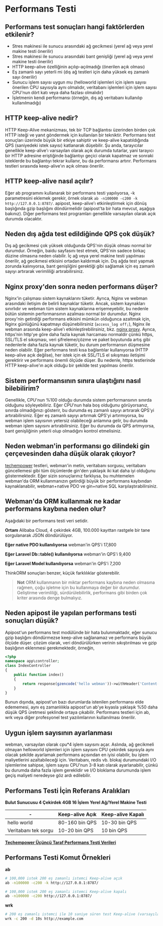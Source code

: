 # Performans Testi

## Performans test sonuçları hangi faktörlerden etkilenir?
* Stres makinesi ile sunucu arasındaki ağ gecikmesi (yerel ağ veya yerel makine testi önerilir)
* Stres makinesi ile sunucu arasındaki bant genişliği (yerel ağ veya yerel makine testi önerilir)
* HTTP keep-alive özelliğinin açılıp-açılmadığı (önerilen açık olması)
* Eş zamanlı sayı yeterli mi (dış ağ testleri için daha yüksek eş zamanlı sayı önerilir)
* Sunucu işlem sayısı uygun mu (helloworld işlemleri için işlem sayısı önerilen CPU sayısıyla aynı olmalıdır, veritabanı işlemleri için işlem sayısı CPU'nun dört katı veya daha fazlası olmalıdır)
* İşletmenin kendi performansı (örneğin, dış ağ veritabanı kullanılıp kullanılmadığı)

## HTTP keep-alive nedir?
HTTP Keep-Alive mekanizması, tek bir TCP bağlantısı üzerinden birden çok HTTP isteği ve yanıt göndermek için kullanılan bir tekniktir. Performans test sonuçları üzerinde büyük bir etkiye sahiptir ve keep-alive kapatıldığında QPS (saniyedeki istek sayısı) katlanarak düşebilir. Şu anda, tarayıcılar genellikle keep-alive'ı varsayılan olarak açık durumda tutarlar, yani tarayıcı bir HTTP adresine eriştiğinde bağlantıyı geçici olarak kapatmaz ve sonraki isteklerde bu bağlantıyı tekrar kullanır, bu da performansı artırır. Performans testleri sırasında keep-alive'ın açık olması önerilir.

## HTTP keep-alive nasıl açılır?
Eğer ab programını kullanarak bir performans testi yapılıyorsa, -k parametresini eklemek gerekir, örnek olarak `ab -n100000 -c200 -k http://127.0.0.1:8787/`.
apipost, keep-alive'ı etkinleştirmek için dönüş başlığında gzip başlığını döndürmelidir (apipost'ta bir hata mevcut, aşağıya bakınız).
Diğer performans test programları genellikle varsayılan olarak açık durumda olacaktır.

## Neden dış ağda test edildiğinde QPS çok düşük?
Dış ağ gecikmesi çok yüksek olduğunda QPS'nin düşük olması normal bir durumdur. Örneğin, baidu sayfasını test etmek, QPS'nin sadece birkaç düzine olmasına neden olabilir. İç ağ veya yerel makine testi yapılması önerilir, ağ gecikmesi etkisini ortadan kaldırmak için. Dış ağda test yapmak zorunda kalınıyorsa, bant genişliğini gerektiği gibi sağlamak için eş zamanlı sayıyı artırarak verimliliği artırabilirsiniz.

## Nginx proxy'den sonra neden performans düşer?
Nginx'in çalışması sistem kaynaklarını tüketir. Ayrıca, Nginx ve webman arasındaki iletişim de belirli kaynaklar tüketir. Ancak, sistem kaynakları sınırlıdır ve webman tüm sistem kaynaklarına erişemeyebilir, bu nedenle bütün sistemin performansının azalması normal bir durumdur. Nginx proxy'nin getirdiği performans etkisini mümkün olduğunca azaltmak için, Nginx günlüğünü kapatmayı düşünebilirsiniz (`access_log off;`), Nginx ile webman arasında keep-alive'ı etkinleştirebilirsiniz, bkz. [nginx proxy](nginx-proxy.md).
Ayrıca, https'nin http'ye göre daha fazla kaynak harcaması normaldir çünkü https, SSL/TLS el sıkışması, veri şifreleme/çözme ve paket boyutunda artış gibi nedenlerle daha fazla kaynak tüketir, bu durum performansın düşmesine neden olabilir. Eğer performans testi kısa bağlantılar kullanıyorsa (HTTP keep-alive açık değilse), her istek için ek SSL/TLS el sıkışması iletişimi gerektirir ve performans önemli ölçüde düşer. Bu nedenle, https testlerinde HTTP keep-alive'ın açık olduğu bir şekilde test yapılması önerilir.

## Sistem performansının sınıra ulaştığını nasıl bilebilirim?
Genellikle, CPU'nun %100 olduğu durumda sistem performansının sınırda olduğunu söyleyebiliriz. Eğer CPU'nun hala boş olduğunu görüyorsanız, sınırda olmadığınızı gösterir, bu durumda eş zamanlı sayıyı artırarak QPS'yi artırabilirsiniz. Eğer eş zamanlı sayıyı artırmak QPS'yi artırmıyorsa, bu webman işlem sayısının yetersiz olabileceği anlamına gelir, bu durumda webman işlem sayısını artırabilirsiniz. Eğer bu durumda da QPS artmıyorsa, bant genişliğinin yeterli olup olmadığını kontrol etmelisiniz.

## Neden webman'in performansı go dilindeki gin çerçevesinden daha düşük olarak çıkıyor?
[techempower](https://www.techempower.com/benchmarks/#section=data-r21&hw=ph&test=db&l=zijnjz-6bj&a=2&f=1ekg-cbcw-2t4w-27wr68-pc0-iv9slc-0-1ekgw-39g-kxs00-o0zk-5jsetl-2x8doc-2) testleri, webman'in metin, veritabanı sorgusu, veritabanı güncellemesi gibi tüm ölçümlerde gin'den yaklaşık iki kat daha iyi olduğunu göstermektedir. Eğer sizin sonuçlarınız farklıysa, bu muhtemelen webman'da ORM kullanmanızın getirdiği büyük bir performans kaybından kaynaklanabilir, webman+native PDO ve gin+native SQL karşılaştırabilirsiniz.

## Webman'da ORM kullanmak ne kadar performans kaybına neden olur?
Aşağıdaki bir performans testi veri setidir.

**Ortam**
Alibaba Cloud, 4 çekirdek 4GB, 100.000 kayıttan rastgele bir tane sorgulanarak JSON döndürülüyor.

**Eğer native PDO kullanılıyorsa**
webman'in QPS'i 17,800

**Eğer Laravel Db::table() kullanılıyorsa**
webman'in QPS'i 9,400

**Eğer Laravel Model kullanılıyorsa**
webman'in QPS'i 7,200

ThinkORM sonuçları benzer, küçük farklılıklar gösterebilir.

> **Not**
> ORM kullanmanın bir miktar performans kaybına neden olmasına rağmen, çoğu işletme için bu kullanmaya değer bir durumdur. Geliştirme verimliliği, sürdürülebilirlik, performans gibi birden çok kriter arasında denge bulmalıyız.

## Neden apipost ile yapılan performans testi sonuçları düşük?
Apipost'un performans test modülünde bir hata bulunmaktadır, eğer sunucu gzip başlığını döndürmezse keep-alive sağlanamaz ve performans büyük ölçüde düşer. çözüm olarak, veri döndürülürken verinin sıkıştırılması ve gzip başlığının eklenmesi gerekmektedir, örneğin,
```php
<?php
namespace app\controller;
class IndexController
{
    public function index()
    {
        return response(gzencode('hello webman'))->withHeader('Content-Encoding', 'gzip');
    }
}
```
Bunun dışında, apipost'un bazı durumlarda istenilen performansı elde edememesi, aynı eş zamanlılıkla apipost'un ab'ye kıyasla yaklaşık %50 daha düşük QPS üretmesi şeklinde ortaya çıkabilir. Performans testleri için ab, wrk veya diğer profesyonel test yazılımlarının kullanılması önerilir.

## Uygun işlem sayısının ayarlanması
webman, varsayılan olarak cpu*4 işlem sayısını açar. Aslında, ağ gecikmeli olmayan helloworld işlemleri için işlem sayısını CPU çekirdek sayısıyla aynı olacak şekilde ayarlamak performans açısından en iyisi olabilir, bu işlem maliyetlerini azaltabileceği için. Veritabanı, redis vb. blokaj durumundaki I/O işlemlerine sahipse, işlem sayısı CPU'nun 3-8 katı olarak ayarlanabilir, çünkü bu durumda daha fazla işlem gereklidir ve I/O bloklama durumunda işlem geçiş maliyeti neredeyse göz ardı edilebilir.

## Performans Testi İçin Referans Aralıkları

**Bulut Sunucusu 4 Çekirdek 4GB 16 İşlem  Yerel Ağ/Yerel Makine Testi**

| - | Keep-alive Açık | Keep-alive Kapalı |
|--|-----|-----|
| hello world | 80-160 bin QPS | 10-30 bin QPS |
| Veritabanı tek sorgu | 10-20 bin QPS | 10 bin QPS |

[**Techempower Üçüncü Taraf Performans Testi Verileri**](https://www.techempower.com/benchmarks/#section=data-r21&l=zik073-6bj&test=db)

## Performans Testi Komut Örnekleri

**ab**
```bash
# 100,000 istek 200 eş zamanlı istemci Keep-alive açık
ab -n100000 -c200 -k http://127.0.0.1:8787/

# 100,000 istek 200 eş zamanlı istemci Keep-alive kapalı
ab -n100000 -c200 http://127.0.0.1:8787/
```

**wrk**
```bash
# 200 eş zamanlı istemci ile 10 saniye süren test Keep-alive (varsayılan olarak)
wrk -c 200 -d 10s http://example.com
```
